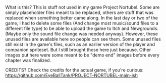 What is this?
This is stuff not used in my game Project Nortubel.
Some are simply placeholder files meant to be replaced, others are stuff that was replaced when something better came along.
In the last day or two of the game, I had to delete some files (And change most music/sound files to a different file type) to be able to upload the game to Itch and Newgrounds.
(Maybe only the sound file change was needed anyway).
However, these unused files are available here so people can see them.
Some unused files still exist in the game's files, such as an earlier version of the player and companion spriteset.
But I still brought those here just because.
Other images put here were some meant to be "demo end" images before every chapter was finalized.

CREDITS?
Check the credits for the actual game, if you're curious:
https://github.com/EyeBallTank/PROJECT-NORTUBEL-main-ish 
